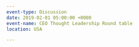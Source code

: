 ```yaml
---
event-type: Discussion
date: 2019-02-01 05:00:00 +0000
event-name: CEO Thought Leadership Round table
location: USA

---
```

